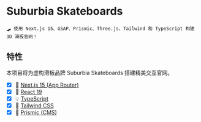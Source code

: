 # Suburbia Skateboards

```
🛹 使用 Next.js 15、GSAP、Prismic、Three.js、Tailwind 和 TypeScript 构建 3D 滑板官网！
```

## 特性

本项目将为虚构滑板品牌 Suburbia Skateboards 搭建精美交互官网。

- [x] 🔌 [Next.js 15 (App Router)](https://nextjs.org)
- [x] 🎰 [React 19](https://react.dev)
- [x] 💡 [TypeScript](https://typescriptlang.org)
- [x] 🎨 [Tailwind CSS](https://tailwindcss.com)
- [x] 🧩 [Prismic (CMS)](https://prismic.io/)
